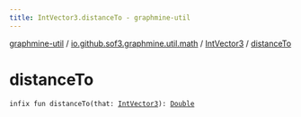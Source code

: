 ```yaml
---
title: IntVector3.distanceTo - graphmine-util
---
```


[graphmine-util](../../index.html) / [io.github.sof3.graphmine.util.math](../index.html) / [IntVector3](index.html) / [distanceTo](./distance-to.html)

# distanceTo

`infix fun distanceTo(that: `[`IntVector3`](index.html)`): `[`Double`](https://kotlinlang.org/api/latest/jvm/stdlib/kotlin/-double/index.html)